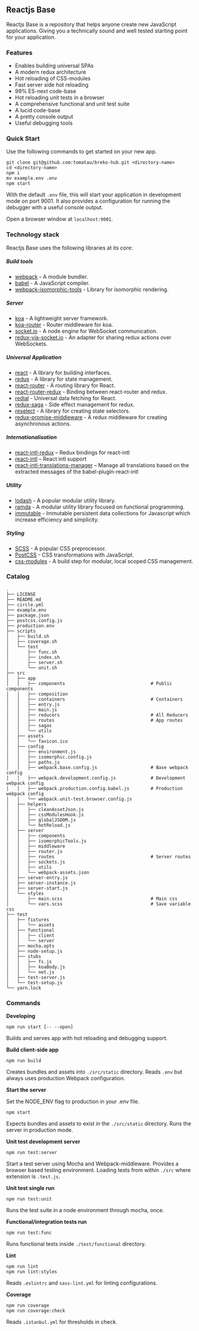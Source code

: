 ## Reactjs Base

Reactjs Base is a  repository that helps anyone create new JavaScript applications. Giving you a technically sound and well tested starting point for your application.

### Features

- Enables building universal SPAs
- A modern redux architecture
- Hot reloading of CSS-modules
- Fast server side hot reloading
- 99% ES-next code-base
- Hot reloading unit tests in a browser
- A comprehensive functional and unit test suite
- A lucid code-base
- A pretty console output
- Useful debugging tools

### Quick Start

Use the following commands to get started on your new app.

```
git clone git@github.com:tomatau/breko-hub.git <directory-name>
cd <directory-name>
npm i
mv example.env .env
npm start
```

With the default `.env` file, this will start your application in development mode on port 9001. It also provides a configuration for running the debugger with a useful console output.

Open a browser window at `localhost:9001`.

### Technology stack

Reactjs Base uses the following libraries at its core:

##### Build tools
- [webpack](https://webpack.github.io/) - A module bundler.
- [babel](http://babeljs.io/) - A JavaScript compiler.
- [webpack-isomorphic-tools](https://www.npmjs.com/package/webpack-isomorphic-tools) - Library for isomorphic rendering.

##### Server
- [koa](http://koajs.com/) - A lightweight server framework.
- [koa-router](https://github.com/alexmingoia/koa-router) - Router middleware for koa.
- [socket.io](http://socket.io/) - A node engine for WebSocket communication.
- [redux-via-socket.io](https://www.npmjs.com/package/redux-via-socket.io) - An adapter for sharing redux actions over WebSockets.

##### Universal Application
- [react](http://facebook.github.io/react/) - A library for building interfaces.
- [redux](http://redux.js.org/) - A library for state management.
- [react-router](https://github.com/reactjs/react-router) - A routing library for React.
- [react-router-redux](https://github.com/reactjs/react-router-redux) - Binding between react-router and redux.
- [redial](https://www.npmjs.com/package/redial) - Universal data fetching for React.
- [redux-saga](https://github.com/yelouafi/redux-saga) - Side effect management for redux.
- [reselect](https://github.com/reactjs/reselect) - A library for creating state selectors.
- [redux-promise-middleware](https://github.com/pburtchaell/redux-promise-middleware) - A redux middleware for creating asynchronous actions.

##### Internationalisation
- [react-intl-redux](https://github.com/ratson/react-intl-redux) – Redux bindings for react-intl
- [react-intl](https://github.com/yayoo/react-intl) – React intl support
- [react-intl-translations-manager](https://github.com/GertjanReynaert/react-intl-translations-manager) – Manage all translations based on the extracted messages of the babel-plugin-react-intl

##### Utility
- [lodash](http://lodash.com/) - A popular modular utility library.
- [ramda](http://ramdajs.com/) - A modular utility library focused on functional programming.
- [immutable](https://github.com/facebook/immutable-js) - Immutable persistent data collections for Javascript which increase efficiency and simplicity.

##### Styling
- [SCSS](http://sass-lang.com/guide) - A popular CSS preprocessor.
- [PostCSS](http://postcss.org/) - CSS transformations with JavaScript.
- [css-modules](https://github.com/css-modules/css-modules) - A build step for modular, local scoped CSS management.

### Catalog

```
.
├── LICENSE
├── README.md
├── circle.yml
├── example.env
├── package.json
├── postcss.config.js
├── production.env
├── scripts
│   ├── build.sh
│   ├── coverage.sh
│   └── test
│       ├── func.sh
│       ├── index.sh
│       ├── server.sh
│       └── unit.sh
├── src
│   ├── app
│   │   ├── components                                # Public components
│   │   ├── composition
│   │   ├── containers                                # Containers
│   │   ├── entry.js
│   │   ├── main.js
│   │   ├── reducers                                  # All Reducers
│   │   ├── routes                                    # App routes
│   │   ├── sagas
│   │   └── utils
│   ├── assets
│   │   └── favicon.ico
│   ├── config
│   │   ├── environment.js
│   │   ├── isomorphic.config.js
│   │   ├── paths.js
│   │   ├── webpack.base.config.js                    # Base webpack config   
│   │   ├── webpack.development.config.js             # Development webpack config
│   │   ├── webpack.production.config.babel.js        # Production webpack config
│   │   └── webpack.unit-test.browser.config.js
│   ├── helpers
│   │   ├── cleanAssetJson.js
│   │   ├── cssModulesHook.js
│   │   ├── globalJSDOM.js
│   │   └── hotReload.js
│   ├── server
│   │   ├── components
│   │   ├── isomorphicTools.js
│   │   ├── middleware
│   │   ├── router.js
│   │   ├── routes                                    # Server routes
│   │   ├── sockets.js
│   │   ├── utils
│   │   └── webpack-assets.json
│   ├── server-entry.js
│   ├── server-instance.js
│   ├── server-start.js
│   └── styles
│       ├── main.scss                                 # Main css
│       └── vars.scss                                 # Save variable css
├── test
│   ├── fixtures
│   │   └── assets
│   ├── functional
│   │   ├── client
│   │   └── server
│   ├── mocha.opts
│   ├── node-setup.js
│   ├── stubs
│   │   ├── fs.js
│   │   ├── koaBody.js
│   │   └── net.js
│   ├── test-server.js
│   └── test-setup.js
└── yarn.lock
```

### Commands

**Developing**

```
npm run start [-- --open]
```

Builds and serves app with hot reloading and debugging support.

**Build client-side app**

```
npm run build
```

Creates bundles and assets into `./src/static` directory. Reads `.env` but always uses production Webpack configuration.

**Start the server**

Set the NODE_ENV flag to production in your .env file.

```
npm start
```

Expects bundles and assets to exist in the `./src/static` directory. Runs the server in production mode.

**Unit test development server**

```
npm run test:server
```

Start a test server using Mocha and Webpack-middleware. Provides a browser based testing environment. Loading tests from within `./src` where extension is `.test.js`.


**Unit test single run**

```
npm run test:unit
```

Runs the test suite in a node environment through mocha, once.

**Functional/integration tests run**

```
npm run test:func
```

Runs functional tests inside `./test/functional` directory.

**Lint**

```
npm run lint
npm run lint:styles
```

Reads `.eslintrc` and `sass-lint.yml` for linting configurations.

**Coverage**

```
npm run coverage
npm run coverage:check
```

Reads `.istanbul.yml` for thresholds in check.
